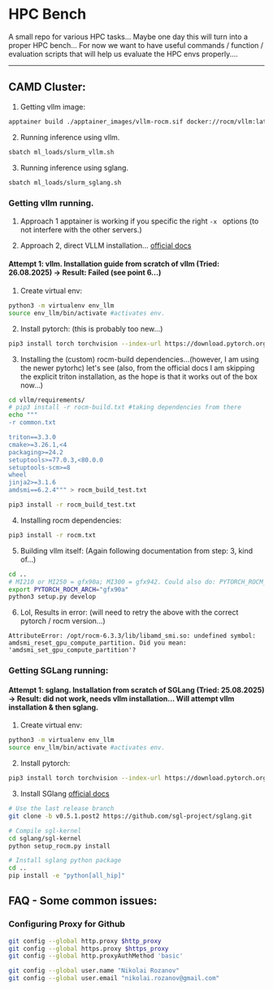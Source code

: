 # HPC Bench

A small repo for various HPC tasks... Maybe one day this will turn into a proper HPC bench... For now we want to have useful commands / function / evaluation scripts that will help us evaluate the HPC envs properly....


---

## CAMD Cluster:
1. Getting vllm image:
```bash
apptainer build ./apptainer_images/vllm-rocm.sif docker://rocm/vllm:latest
```

2. Running inference using vllm.
```bash
sbatch ml_loads/slurm_vllm.sh
```

3. Running inference using sglang.
```bash
sbatch ml_loads/slurm_sglang.sh
```


### Getting vllm running.

1. Approach 1 apptainer is working if you specific the right `-x ` options (to not interfere with the other servers.)

2. Approach 2, direct VLLM installation... [official docs](https://docs.vllm.ai/en/v0.6.5/getting_started/amd-installation.html#build-from-source-rocm)

#### Attempt 1: vllm. Installation guide from scratch of vllm (Tried: 26.08.2025) -> Result: Failed (see point 6...)
1. Create virtual env:
```bash
python3 -m virtualenv env_llm
source env_llm/bin/activate #activates env.
```

2. Install pytorch: (this is probably too new...)
```bash
pip3 install torch torchvision --index-url https://download.pytorch.org/whl/rocm6.4
```

3. Installing the (custom) rocm-build dependencies...(however, I am using the newer pytorhc) let's see (also, from the official docs I am skipping the explicit triton installation, as the hope is that it works out of the box now...)
```bash
cd vllm/requirements/
# pip3 install -r rocm-build.txt #taking dependencies from there
echo """
-r common.txt

triton==3.3.0
cmake>=3.26.1,<4
packaging>=24.2
setuptools>=77.0.3,<80.0.0
setuptools-scm>=8
wheel
jinja2>=3.1.6
amdsmi==6.2.4""" > rocm_build_test.txt

pip3 install -r rocm_build_test.txt
```

4. Installing rocm dependencies:
```bash
pip3 install -r rocm.txt
```

5. Building vllm itself: (Again following documentation from step: 3, kind of...)
```bash
cd ..
# MI210 or MI250 = gfx90a; MI300 = gfx942. Could also do: PYTORCH_ROCM_ARCH="gfx90a;gfx942"
export PYTORCH_ROCM_ARCH="gfx90a"
python3 setup.py develop
```

6. Lol, Results in error: (will need to retry the above with the correct pytorch / rocm version...)
```log
AttributeError: /opt/rocm-6.3.3/lib/libamd_smi.so: undefined symbol: amdsmi_reset_gpu_compute_partition. Did you mean: 'amdsmi_set_gpu_compute_partition'?
```



### Getting SGLang running:

#### Attempt 1: sglang. Installation from scratch of SGLang (Tried: 25.08.2025) -> Result: did not work, needs vllm installation... Will attempt vllm installation & then sglang.

1. Create virtual env:
```bash
python3 -m virtualenv env_llm
source env_llm/bin/activate #activates env.
```
2. Install pytorch:
```bash
pip3 install torch torchvision --index-url https://download.pytorch.org/whl/rocm6.4
```

3. Install SGlang [official docs](https://docs.sglang.ai/platforms/amd_gpu.html)
```bash
# Use the last release branch
git clone -b v0.5.1.post2 https://github.com/sgl-project/sglang.git

# Compile sgl-kernel
cd sglang/sgl-kernel
python setup_rocm.py install

# Install sglang python package
cd ..
pip install -e "python[all_hip]"
```

## FAQ - Some common issues:

### Configuring Proxy for Github
```bash
git config --global http.proxy $http_proxy
git config --global https.proxy $https_proxy
git config --global http.proxyAuthMethod 'basic'
```

```bash
git config --global user.name "Nikolai Rozanov"
git config --global user.email "nikolai.rozanov@gmail.com"
```